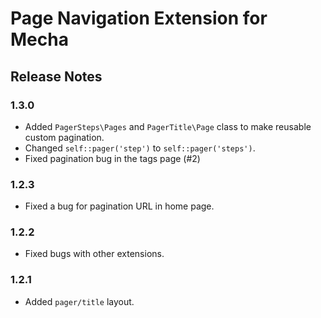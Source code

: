 Page Navigation Extension for Mecha
===================================

Release Notes
-------------

### 1.3.0

 - Added `PagerSteps\Pages` and `PagerTitle\Page` class to make reusable custom pagination.
 - Changed `self::pager('step')` to `self::pager('steps')`.
 - Fixed pagination bug in the tags page (#2)

### 1.2.3

 - Fixed a bug for pagination URL in home page.

### 1.2.2

 - Fixed bugs with other extensions.

### 1.2.1

 - Added `pager/title` layout.
